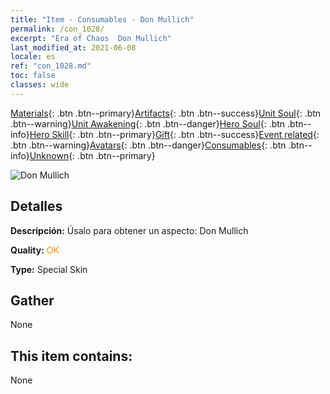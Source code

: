 ```yaml
---
title: "Item - Consumables - Don Mullich"
permalink: /con_1028/
excerpt: "Era of Chaos  Don Mullich"
last_modified_at: 2021-06-08
locale: es
ref: "con_1028.md"
toc: false
classes: wide
---
```

 [Materials](/ItemsES/){: .btn .btn--primary}[Artifacts](/ItemsES/Artifacts/){: .btn .btn--success}[Unit Soul](/ItemsES/UnitSoul/){: .btn .btn--warning}[Unit Awakening](/ItemsES/UnitAwakening/){: .btn .btn--danger}[Hero Soul](/ItemsES/HeroSoul/){: .btn .btn--info}[Hero Skill](/ItemsES/HeroSkill/){: .btn .btn--primary}[Gift](/ItemsES/Gift/){: .btn .btn--success}[Event related](/ItemsES/Events/){: .btn .btn--warning}[Avatars](/ItemsES/Avatars/){: .btn .btn--danger}[Consumables](/ItemsES/Consumables/){: .btn .btn--info}[Unknown](/ItemsES/Unknown/){: .btn .btn--primary}

 ![Don Mullich](/images/h/h_Mullich4.jpg)

## Detalles
 **Descripción:** Úsalo para obtener un aspecto: Don Mullich

 **Quality:** <span style="color: #FF8C00">OK</span>

 **Type:** Special Skin

## Gather

  None

## This item contains:

  None

